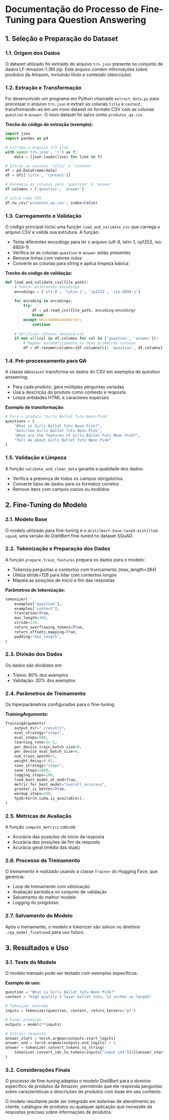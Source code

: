 # Documentação do Processo de Fine-Tuning para Question Answering

## 1. Seleção e Preparação do Dataset

### 1.1. Origem dos Dados
O dataset utilizado foi extraído do arquivo `trn.json` presente no conjunto de dados LF-Amazon-1.3M.zip. Este arquivo contém informações sobre produtos da Amazon, incluindo título e conteúdo (descrição).

### 1.2. Extração e Transformação
Foi desenvolvido um programa em Python chamado `extract_data.py` para processar o arquivo `trn.json` e extrair as colunas `title` e `content`, transformando-as em um novo dataset no formato CSV com as colunas `question` e `answer`. O novo dataset foi salvo como `produtos_qa.csv`.

**Trecho do código de extração (exemplo):**
```python
import json
import pandas as pd

# Carrega o arquivo trn.json
with open('trn.json', 'r') as f:
    data = [json.loads(line) for line in f]

# Extrai as colunas 'title' e 'content'
df = pd.DataFrame(data)
df = df[['title', 'content']]

# Renomeia as colunas para 'question' e 'answer'
df.columns = ['question', 'answer']

# Salva como CSV
df.to_csv('produtos_qa.csv', index=False)
```

### 1.3. Carregamento e Validação
O código principal inclui uma função `load_and_validate_csv` que carrega o arquivo CSV e valida sua estrutura. A função:
- Tenta diferentes encodings para ler o arquivo (utf-8, latin-1, cp1252, iso-8859-1)
- Verifica se as colunas `question` e `answer` estão presentes
- Remove linhas com valores nulos
- Converte as colunas para string e aplica limpeza básica

**Trecho do código de validação:**
```python
def load_and_validate_csv(file_path):
    # Tentar diferentes encodings
    encodings = ['utf-8', 'latin-1', 'cp1252', 'iso-8859-1']
    
    for encoding in encodings:
        try:
            df = pd.read_csv(file_path, encoding=encoding)
            break
        except UnicodeDecodeError:
            continue
    
    # Verificar colunas necessárias
    if not all(col in df.columns for col in ['question', 'answer']):
        # Mapear automaticamente as duas primeiras colunas
        df = df.rename(columns={df.columns[0]: 'question', df.columns[1]: 'answer'})
```

### 1.4. Pré-processamento para QA
A classe `QADataset` transforma os dados do CSV em exemplos de question answering:
- Para cada produto, gera múltiplas perguntas variadas
- Usa a descrição do produto como contexto e resposta
- Limpa entidades HTML e caracteres especiais

**Exemplo de transformação:**
```python
# Para o produto "Girls Ballet Tutu Neon Pink"
questions = [
    "What is Girls Ballet Tutu Neon Pink?",
    "Describe Girls Ballet Tutu Neon Pink",
    "What are the features of Girls Ballet Tutu Neon Pink?",
    "Tell me about Girls Ballet Tutu Neon Pink"
]
```

### 1.5. Validação e Limpeza
A função `validate_and_clean_data` garante a qualidade dos dados:
- Verifica a presença de todos os campos obrigatórios
- Converte tipos de dados para os formatos corretos
- Remove itens com campos vazios ou inválidos

## 2. Fine-Tuning do Modelo

### 2.1. Modelo Base
O modelo utilizado para fine-tuning é o `distilbert-base-cased-distilled-squad`, uma versão do DistilBert fine-tuned no dataset SQuAD.

### 2.2. Tokenização e Preparação dos Dados
A função `prepare_train_features` prepara os dados para o modelo:
- Tokeniza perguntas e contextos com truncamento (max_length=384)
- Utiliza stride=128 para lidar com contextos longos
- Mapeia as posições de início e fim das respostas

**Parâmetros de tokenização:**
```python
tokenizer(
    examples["question"],
    examples["context"],
    truncation=True,
    max_length=384,
    stride=128,
    return_overflowing_tokens=True,
    return_offsets_mapping=True,
    padding="max_length",
)
```

### 2.3. Divisão dos Dados
Os dados são divididos em:
- Treino: 80% dos exemplos
- Validação: 20% dos exemplos

### 2.4. Parâmetros de Treinamento
Os hiperparâmetros configurados para o fine-tuning:

**TrainingArguments:**
```python
TrainingArguments(
    output_dir="./results",
    eval_strategy="steps",
    eval_steps=500,
    learning_rate=2e-5,
    per_device_train_batch_size=8,
    per_device_eval_batch_size=8,
    num_train_epochs=3,
    weight_decay=0.01,
    save_strategy="steps",
    save_steps=1000,
    logging_steps=100,
    load_best_model_at_end=True,
    metric_for_best_model="overall_accuracy",
    greater_is_better=True,
    warmup_steps=500,
    fp16=torch.cuda.is_available(),
)
```

### 2.5. Métricas de Avaliação
A função `compute_metrics` calcula:
- Acurácia das posições de início da resposta
- Acurácia das posições de fim da resposta
- Acurácia geral (média das duas)

### 2.6. Processo de Treinamento
O treinamento é realizado usando a classe `Trainer` do Hugging Face, que gerencia:
- Loop de treinamento com otimização
- Avaliação periódica no conjunto de validação
- Salvamento do melhor modelo
- Logging do progresso

### 2.7. Salvamento do Modelo
Após o treinamento, o modelo e tokenizer são salvos no diretório `./qa_model_finetuned` para uso futuro.

## 3. Resultados e Uso

### 3.1. Teste do Modelo
O modelo treinado pode ser testado com exemplos específicos:

**Exemplo de uso:**
```python
question = "What is Girls Ballet Tutu Neon Pink?"
context = "High quality 3 layer ballet tutu. 12 inches in length"

# Tokenizar entrada
inputs = tokenizer(question, context, return_tensors="pt")

# Fazer predição
outputs = model(**inputs)

# Extrair resposta
answer_start = torch.argmax(outputs.start_logits)
answer_end = torch.argmax(outputs.end_logits) + 1
answer = tokenizer.convert_tokens_to_string(
    tokenizer.convert_ids_to_tokens(inputs["input_ids"][0][answer_start:answer_end])
)
```

### 3.2. Considerações Finais
O processo de fine-tuning adaptou o modelo DistilBert para o domínio específico de produtos da Amazon, permitindo que ele responda perguntas sobre características e descrições de produtos com base em seu contexto.

O modelo resultante pode ser integrado em sistemas de atendimento ao cliente, catálogos de produtos ou qualquer aplicação que necessite de respostas precisas sobre informações de produtos.